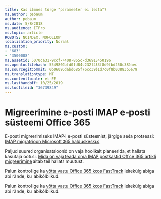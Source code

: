 ```yaml
---
title: Kas ilmnes tõrge "parameeter ei leita"?
ms.author: pebaum
author: pebaum
ms.date: 5/8/2018
ms.audience: ITPro
ms.topic: article
ROBOTS: NOINDEX, NOFOLLOW
localization_priority: Normal
ms.custom:
- "683"
- "3500008"
ms.assetid: 5070ca31-9ccf-4408-865c-d36912450196
ms.openlocfilehash: 5549801bfd0fd84c232f483f8d9fbd250c389aec
ms.sourcegitcommit: 0b06093dabd685f76cc39b1d7c0f8b03883b6e79
ms.translationtype: MT
ms.contentlocale: et-EE
ms.lasthandoff: 10/25/2019
ms.locfileid: "36739849"
---
```

# <a name="migrating-email-from-imap-email-system-to-office-365"></a>Migreerimine e-posti IMAP e-posti süsteemi Office 365

E-posti migreerimiseks IMAP-i e-posti süsteemist, järgige seda protsessi: [IMAP migratsioon Microsoft 365 halduskeskus](https://docs.microsoft.com/Exchange/mailbox-migration/migrating-imap-mailboxes/imap-migration-in-the-admin-center)
  
Paljud suured organisatsioonid on vaja hoolikalt planeerida, et hallata kasutaja ootusi. [Mida on vaja teada oma IMAP postkastid Office 365 artikli migreerimine](https://docs.microsoft.com/Exchange/mailbox-migration/migrating-imap-mailboxes/migrating-imap-mailboxes) aitab teil hallata muutust.

Palun kontrollige ka [võtta vastu Office 365 koos FastTrack](https://www.microsoft.com/fasttrack/microsoft-365/office-365) lehekülg abiga abi rände, kui abikõlblikud.
  

Palun kontrollige ka [võtta vastu Office 365 koos FastTrack](https://www.microsoft.com/fasttrack/microsoft-365/office-365) lehekülg abiga abi rände, kui abikõlblikud.
  